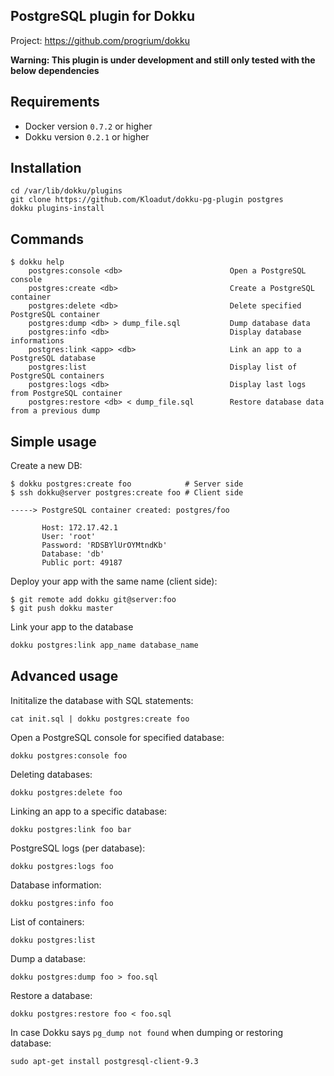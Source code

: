 PostgreSQL plugin for Dokku
---------------------------

Project: https://github.com/progrium/dokku

**Warning: This plugin is under development and still only tested with the below dependencies**

Requirements
------------
* Docker version `0.7.2` or higher
* Dokku version `0.2.1` or higher

Installation
------------
```
cd /var/lib/dokku/plugins
git clone https://github.com/Kloadut/dokku-pg-plugin postgres
dokku plugins-install
```


Commands
--------
```
$ dokku help
    postgres:console <db>                        Open a PostgreSQL console
    postgres:create <db>                         Create a PostgreSQL container
    postgres:delete <db>                         Delete specified PostgreSQL container
    postgres:dump <db> > dump_file.sql           Dump database data
    postgres:info <db>                           Display database informations
    postgres:link <app> <db>                     Link an app to a PostgreSQL database
    postgres:list                                Display list of PostgreSQL containers
    postgres:logs <db>                           Display last logs from PostgreSQL container
    postgres:restore <db> < dump_file.sql        Restore database data from a previous dump
```

Simple usage
------------

Create a new DB:
```
$ dokku postgres:create foo            # Server side
$ ssh dokku@server postgres:create foo # Client side

-----> PostgreSQL container created: postgres/foo

       Host: 172.17.42.1
       User: 'root'
       Password: 'RDSBYlUrOYMtndKb'
       Database: 'db'
       Public port: 49187
```

Deploy your app with the same name (client side):
```
$ git remote add dokku git@server:foo
$ git push dokku master

```

Link your app to the database
```bash
dokku postgres:link app_name database_name
```


Advanced usage
--------------

Inititalize the database with SQL statements:
```
cat init.sql | dokku postgres:create foo
```

Open a PostgreSQL console for specified database:
```
dokku postgres:console foo
```

Deleting databases:
```
dokku postgres:delete foo
```

Linking an app to a specific database:
```
dokku postgres:link foo bar
```

PostgreSQL logs (per database):
```
dokku postgres:logs foo
```

Database information:
```
dokku postgres:info foo
```

List of containers:
```
dokku postgres:list
```

Dump a database:
```
dokku postgres:dump foo > foo.sql
```

Restore a database:
```
dokku postgres:restore foo < foo.sql
```

In case Dokku says `pg_dump not found` when dumping or restoring database:
```
sudo apt-get install postgresql-client-9.3
```
